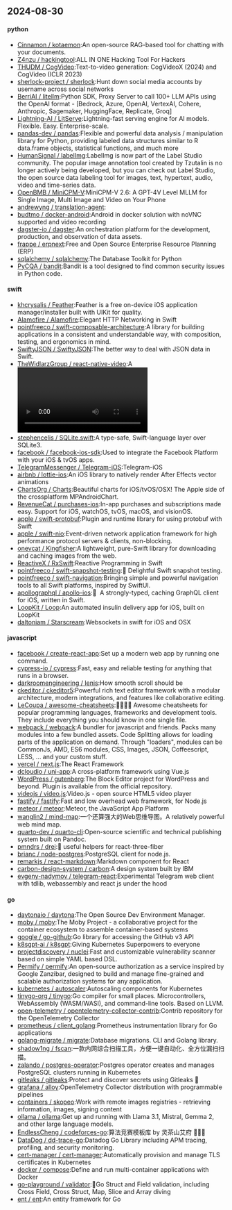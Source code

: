## 2024-08-30

#### python
* [Cinnamon / kotaemon](https://github.com/Cinnamon/kotaemon):An open-source RAG-based tool for chatting with your documents.
* [Z4nzu / hackingtool](https://github.com/Z4nzu/hackingtool):ALL IN ONE Hacking Tool For Hackers
* [THUDM / CogVideo](https://github.com/THUDM/CogVideo):Text-to-video generation: CogVideoX (2024) and CogVideo (ICLR 2023)
* [sherlock-project / sherlock](https://github.com/sherlock-project/sherlock):Hunt down social media accounts by username across social networks
* [BerriAI / litellm](https://github.com/BerriAI/litellm):Python SDK, Proxy Server to call 100+ LLM APIs using the OpenAI format - [Bedrock, Azure, OpenAI, VertexAI, Cohere, Anthropic, Sagemaker, HuggingFace, Replicate, Groq]
* [Lightning-AI / LitServe](https://github.com/Lightning-AI/LitServe):Lightning-fast serving engine for AI models. Flexible. Easy. Enterprise-scale.
* [pandas-dev / pandas](https://github.com/pandas-dev/pandas):Flexible and powerful data analysis / manipulation library for Python, providing labeled data structures similar to R data.frame objects, statistical functions, and much more
* [HumanSignal / labelImg](https://github.com/HumanSignal/labelImg):LabelImg is now part of the Label Studio community. The popular image annotation tool created by Tzutalin is no longer actively being developed, but you can check out Label Studio, the open source data labeling tool for images, text, hypertext, audio, video and time-series data.
* [OpenBMB / MiniCPM-V](https://github.com/OpenBMB/MiniCPM-V):MiniCPM-V 2.6: A GPT-4V Level MLLM for Single Image, Multi Image and Video on Your Phone
* [andrewyng / translation-agent](https://github.com/andrewyng/translation-agent):
* [budtmo / docker-android](https://github.com/budtmo/docker-android):Android in docker solution with noVNC supported and video recording
* [dagster-io / dagster](https://github.com/dagster-io/dagster):An orchestration platform for the development, production, and observation of data assets.
* [frappe / erpnext](https://github.com/frappe/erpnext):Free and Open Source Enterprise Resource Planning (ERP)
* [sqlalchemy / sqlalchemy](https://github.com/sqlalchemy/sqlalchemy):The Database Toolkit for Python
* [PyCQA / bandit](https://github.com/PyCQA/bandit):Bandit is a tool designed to find common security issues in Python code.

#### swift
* [khcrysalis / Feather](https://github.com/khcrysalis/Feather):Feather is a free on-device iOS application manager/installer built with UIKit for quality.
* [Alamofire / Alamofire](https://github.com/Alamofire/Alamofire):Elegant HTTP Networking in Swift
* [pointfreeco / swift-composable-architecture](https://github.com/pointfreeco/swift-composable-architecture):A library for building applications in a consistent and understandable way, with composition, testing, and ergonomics in mind.
* [SwiftyJSON / SwiftyJSON](https://github.com/SwiftyJSON/SwiftyJSON):The better way to deal with JSON data in Swift.
* [TheWidlarzGroup / react-native-video](https://github.com/TheWidlarzGroup/react-native-video):A <Video /> component for react-native
* [stephencelis / SQLite.swift](https://github.com/stephencelis/SQLite.swift):A type-safe, Swift-language layer over SQLite3.
* [facebook / facebook-ios-sdk](https://github.com/facebook/facebook-ios-sdk):Used to integrate the Facebook Platform with your iOS & tvOS apps.
* [TelegramMessenger / Telegram-iOS](https://github.com/TelegramMessenger/Telegram-iOS):Telegram-iOS
* [airbnb / lottie-ios](https://github.com/airbnb/lottie-ios):An iOS library to natively render After Effects vector animations
* [ChartsOrg / Charts](https://github.com/ChartsOrg/Charts):Beautiful charts for iOS/tvOS/OSX! The Apple side of the crossplatform MPAndroidChart.
* [RevenueCat / purchases-ios](https://github.com/RevenueCat/purchases-ios):In-app purchases and subscriptions made easy. Support for iOS, watchOS, tvOS, macOS, and visionOS.
* [apple / swift-protobuf](https://github.com/apple/swift-protobuf):Plugin and runtime library for using protobuf with Swift
* [apple / swift-nio](https://github.com/apple/swift-nio):Event-driven network application framework for high performance protocol servers & clients, non-blocking.
* [onevcat / Kingfisher](https://github.com/onevcat/Kingfisher):A lightweight, pure-Swift library for downloading and caching images from the web.
* [ReactiveX / RxSwift](https://github.com/ReactiveX/RxSwift):Reactive Programming in Swift
* [pointfreeco / swift-snapshot-testing](https://github.com/pointfreeco/swift-snapshot-testing):📸 Delightful Swift snapshot testing.
* [pointfreeco / swift-navigation](https://github.com/pointfreeco/swift-navigation):Bringing simple and powerful navigation tools to all Swift platforms, inspired by SwiftUI.
* [apollographql / apollo-ios](https://github.com/apollographql/apollo-ios):📱  A strongly-typed, caching GraphQL client for iOS, written in Swift.
* [LoopKit / Loop](https://github.com/LoopKit/Loop):An automated insulin delivery app for iOS, built on LoopKit
* [daltoniam / Starscream](https://github.com/daltoniam/Starscream):Websockets in swift for iOS and OSX

#### javascript
* [facebook / create-react-app](https://github.com/facebook/create-react-app):Set up a modern web app by running one command.
* [cypress-io / cypress](https://github.com/cypress-io/cypress):Fast, easy and reliable testing for anything that runs in a browser.
* [darkroomengineering / lenis](https://github.com/darkroomengineering/lenis):How smooth scroll should be
* [ckeditor / ckeditor5](https://github.com/ckeditor/ckeditor5):Powerful rich text editor framework with a modular architecture, modern integrations, and features like collaborative editing.
* [LeCoupa / awesome-cheatsheets](https://github.com/LeCoupa/awesome-cheatsheets):👩‍💻👨‍💻 Awesome cheatsheets for popular programming languages, frameworks and development tools. They include everything you should know in one single file.
* [webpack / webpack](https://github.com/webpack/webpack):A bundler for javascript and friends. Packs many modules into a few bundled assets. Code Splitting allows for loading parts of the application on demand. Through "loaders", modules can be CommonJs, AMD, ES6 modules, CSS, Images, JSON, Coffeescript, LESS, ... and your custom stuff.
* [vercel / next.js](https://github.com/vercel/next.js):The React Framework
* [dcloudio / uni-app](https://github.com/dcloudio/uni-app):A cross-platform framework using Vue.js
* [WordPress / gutenberg](https://github.com/WordPress/gutenberg):The Block Editor project for WordPress and beyond. Plugin is available from the official repository.
* [videojs / video.js](https://github.com/videojs/video.js):Video.js - open source HTML5 video player
* [fastify / fastify](https://github.com/fastify/fastify):Fast and low overhead web framework, for Node.js
* [meteor / meteor](https://github.com/meteor/meteor):Meteor, the JavaScript App Platform
* [wanglin2 / mind-map](https://github.com/wanglin2/mind-map):一个还算强大的Web思维导图。A relatively powerful web mind map.
* [quarto-dev / quarto-cli](https://github.com/quarto-dev/quarto-cli):Open-source scientific and technical publishing system built on Pandoc.
* [pmndrs / drei](https://github.com/pmndrs/drei):🥉 useful helpers for react-three-fiber
* [brianc / node-postgres](https://github.com/brianc/node-postgres):PostgreSQL client for node.js.
* [remarkjs / react-markdown](https://github.com/remarkjs/react-markdown):Markdown component for React
* [carbon-design-system / carbon](https://github.com/carbon-design-system/carbon):A design system built by IBM
* [evgeny-nadymov / telegram-react](https://github.com/evgeny-nadymov/telegram-react):Experimental Telegram web client with tdlib, webassembly and react js under the hood

#### go
* [daytonaio / daytona](https://github.com/daytonaio/daytona):The Open Source Dev Environment Manager.
* [moby / moby](https://github.com/moby/moby):The Moby Project - a collaborative project for the container ecosystem to assemble container-based systems
* [google / go-github](https://github.com/google/go-github):Go library for accessing the GitHub v3 API
* [k8sgpt-ai / k8sgpt](https://github.com/k8sgpt-ai/k8sgpt):Giving Kubernetes Superpowers to everyone
* [projectdiscovery / nuclei](https://github.com/projectdiscovery/nuclei):Fast and customizable vulnerability scanner based on simple YAML based DSL.
* [Permify / permify](https://github.com/Permify/permify):An open-source authorization as a service inspired by Google Zanzibar, designed to build and manage fine-grained and scalable authorization systems for any application.
* [kubernetes / autoscaler](https://github.com/kubernetes/autoscaler):Autoscaling components for Kubernetes
* [tinygo-org / tinygo](https://github.com/tinygo-org/tinygo):Go compiler for small places. Microcontrollers, WebAssembly (WASM/WASI), and command-line tools. Based on LLVM.
* [open-telemetry / opentelemetry-collector-contrib](https://github.com/open-telemetry/opentelemetry-collector-contrib):Contrib repository for the OpenTelemetry Collector
* [prometheus / client_golang](https://github.com/prometheus/client_golang):Prometheus instrumentation library for Go applications
* [golang-migrate / migrate](https://github.com/golang-migrate/migrate):Database migrations. CLI and Golang library.
* [shadow1ng / fscan](https://github.com/shadow1ng/fscan):一款内网综合扫描工具，方便一键自动化、全方位漏扫扫描。
* [zalando / postgres-operator](https://github.com/zalando/postgres-operator):Postgres operator creates and manages PostgreSQL clusters running in Kubernetes
* [gitleaks / gitleaks](https://github.com/gitleaks/gitleaks):Protect and discover secrets using Gitleaks 🔑
* [grafana / alloy](https://github.com/grafana/alloy):OpenTelemetry Collector distribution with programmable pipelines
* [containers / skopeo](https://github.com/containers/skopeo):Work with remote images registries - retrieving information, images, signing content
* [ollama / ollama](https://github.com/ollama/ollama):Get up and running with Llama 3.1, Mistral, Gemma 2, and other large language models.
* [EndlessCheng / codeforces-go](https://github.com/EndlessCheng/codeforces-go):算法竞赛模板库 by 灵茶山艾府 💭💡🎈
* [DataDog / dd-trace-go](https://github.com/DataDog/dd-trace-go):Datadog Go Library including APM tracing, profiling, and security monitoring.
* [cert-manager / cert-manager](https://github.com/cert-manager/cert-manager):Automatically provision and manage TLS certificates in Kubernetes
* [docker / compose](https://github.com/docker/compose):Define and run multi-container applications with Docker
* [go-playground / validator](https://github.com/go-playground/validator):💯Go Struct and Field validation, including Cross Field, Cross Struct, Map, Slice and Array diving
* [ent / ent](https://github.com/ent/ent):An entity framework for Go
